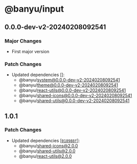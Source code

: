 # @banyu/input

## 0.0.0-dev-v2-20240208092541

### Major Changes

- First major version

### Patch Changes

- Updated dependencies []:
  - @banyu/system@0.0.0-dev-v2-20240208092541
  - @banyu/theme@0.0.0-dev-v2-20240208092541
  - @banyu/react-utils@0.0.0-dev-v2-20240208092541
  - @banyu/shared-icons@0.0.0-dev-v2-20240208092541
  - @banyu/shared-utils@0.0.0-dev-v2-20240208092541

## 1.0.1

### Patch Changes

- Updated dependencies [[`018988f`](https://github.com/muhamien/jala-design/commit/018988f2874ec0a3e8711a0b74d6b647e2e5ae9a)]:
  - @banyu/shared-icons@2.0.0
  - @banyu/shared-utils@2.0.0
  - @banyu/react-utils@2.0.0
